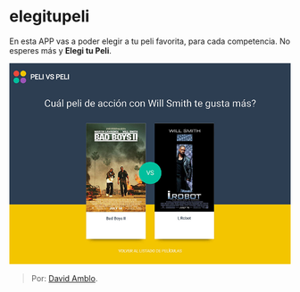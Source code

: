 # elegitupeli

En esta APP vas a poder elegir a tu peli favorita, para cada competencia. No esperes más y **Elegi tu Peli**.


![elegitupeli](https://github.com/Dvdam/elegitupeli/blob/master/thumb.jpg "Peli")

>Por: [David Amblo](https://github.com/Dvdam "David Amblo").

